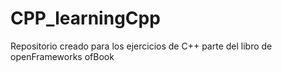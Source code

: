 # CPP_learningCpp
Repositorio creado para los ejercicios de C++ parte del libro de openFrameworks ofBook
